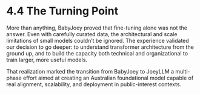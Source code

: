 # 4.4 The Turning Point

More than anything, BabyJoey proved that fine-tuning alone was not the answer. Even with carefully curated data, the architectural and scale limitations of small models couldn’t be ignored. The experience validated our decision to go deeper: to understand transformer architecture from the ground up, and to build the capacity both technical and organizational to train larger, more useful models.

That realization marked the transition from BabyJoey to JoeyLLM a multi-phase effort aimed at creating an Australian foundational model capable of real alignment, scalability, and deployment in public-interest contexts.
